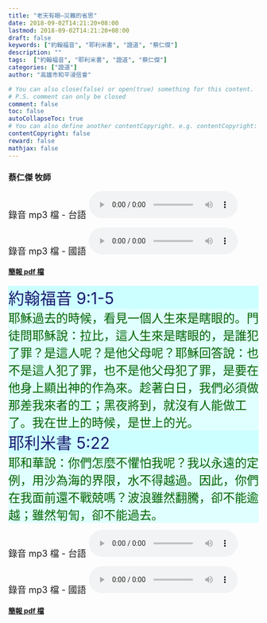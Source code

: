 ```yaml
---
title: "老天有眼—災難的省思"
date: 2018-09-02T14:21:20+08:00
lastmod: 2018-09-02T14:21:20+08:00
draft: false
keywords: ["約翰福音", "耶利米書", "證道", "蔡仁傑"]
description: ""
tags:  ["約翰福音", "耶利米書", "證道", "蔡仁傑"]
categories: ["證道"]
author: "高雄市和平浸信會"

# You can also close(false) or open(true) something for this content.
# P.S. comment can only be closed
comment: false
toc: false
autoCollapseToc: true
# You can also define another contentCopyright. e.g. contentCopyright: "This is another copyright."
contentCopyright: false
reward: false
mathjax: false
---
```


### 蔡仁傑 牧師

<font size="4">錄音 mp3 檔 - 台語 </font>
<audio controls src="https://hbc.nctu.me/mp3-s/s20180902t.mp3"></audio>

<font size="4">錄音 mp3 檔 - 國語 </font>
<audio controls src="https://hbc.nctu.me/mp3-s/s20180902c.mp3"></audio>

#### [簡報 pdf 檔](/pdf-s/s20180902.pdf "老天有眼—災難的省思")

<div style="background-color:#CCFFFF"><font size="6", color="#191970">
約翰福音 9:1-5
</font>
</div>

<div style="background-color:#E0FFFF"><font size="5", color="#006400">
耶穌過去的時候，看見一個人生來是瞎眼的。門徒問耶穌說：拉比，這人生來是瞎眼的，是誰犯了罪？是這人呢？是他父母呢？耶穌回答說：也不是這人犯了罪，也不是他父母犯了罪，是要在他身上顯出神的作為來。趁著白日，我們必須做那差我來者的工；黑夜將到，就沒有人能做工了。我在世上的時候，是世上的光。
</font>
</div>

<div style="background-color:#CCFFFF"><font size="6", color="#191970">
耶利米書 5:22
</font>
</div>

<div style="background-color:#E0FFFF"><font size="5", color="#006400">
耶和華說：你們怎麼不懼怕我呢？我以永遠的定例，用沙為海的界限，水不得越過。因此，你們在我面前還不戰兢嗎？波浪雖然翻騰，卻不能逾越；雖然匉訇，卻不能過去。
</font>
</div>

<font size="4">錄音 mp3 檔 - 台語 </font>
<audio controls src="https://hbc.nctu.me/mp3-s/s20180902t.mp3"></audio>

<font size="4">錄音 mp3 檔 - 國語 </font>
<audio controls src="https://hbc.nctu.me/mp3-s/s20180902c.mp3"></audio>

#### [簡報 pdf 檔](/pdf-s/s20180902.pdf "老天有眼—災難的省思")
